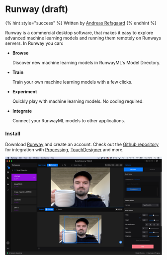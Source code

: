 # Runway \(draft\)

{% hint style="success" %}
Written by [Andreas Refsgaard](https://andreasrefsgaard.dk/)
{% endhint %}

Runway is a commercial desktop software, that makes it easy to explore advanced machine learning models and running them remotely on Runways servers. In Runway you can:

* **Browse**

  Discover new machine learning models in RunwayML's Model Directory.

* **Train**

  Train your own machine learning models with a few clicks.

* **Experiment**

  Quickly play with machine learning models. No coding required.

* **Integrate**

  Connect your RunwayML models to other applications. 

### Install

Download [Runway](https://runwayml.com/) and create an account. Check out the [Github repository](https://github.com/runwayml) for integration with [Processing](p5/), [TouchDesigner](touchdesigner/) and more.

![](../.gitbook/assets/screenshot-2020-04-06-at-13.49.18.png)



